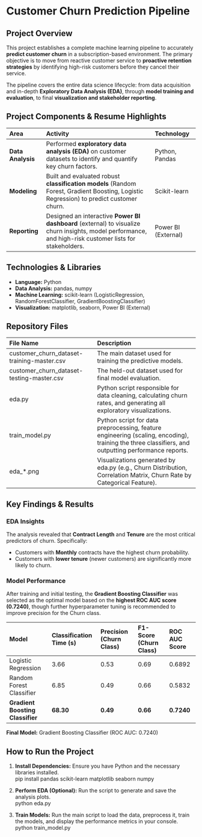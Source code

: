# **Customer Churn Prediction Pipeline**

## **Project Overview**

This project establishes a complete machine learning pipeline to accurately **predict customer churn** in a subscription-based environment. The primary objective is to move from reactive customer service to **proactive retention strategies** by identifying high-risk customers before they cancel their service.

The pipeline covers the entire data science lifecycle: from data acquisition and in-depth **Exploratory Data Analysis (EDA)**, through **model training and evaluation**, to final **visualization and stakeholder reporting**.

## **Project Components & Resume Highlights**

| Area | Activity | Technology |
| :---- | :---- | :---- |
| **Data Analysis** | Performed **exploratory data analysis (EDA)** on customer datasets to identify and quantify key churn factors. | Python, Pandas |
| **Modeling** | Built and evaluated robust **classification models** (Random Forest, Gradient Boosting, Logistic Regression) to predict customer churn. | Scikit-learn |
| **Reporting** | Designed an interactive **Power BI dashboard** (external) to visualize churn insights, model performance, and high-risk customer lists for stakeholders. | Power BI (External) |

## **Technologies & Libraries**

* **Language:** Python  
* **Data Analysis:** pandas, numpy  
* **Machine Learning:** scikit-learn (LogisticRegression, RandomForestClassifier, GradientBoostingClassifier)  
* **Visualization:** matplotlib, seaborn, Power BI (External)

## **Repository Files**

| File Name | Description |
| :---- | :---- |
| customer\_churn\_dataset-training-master.csv | The main dataset used for training the predictive models. |
| customer\_churn\_dataset-testing-master.csv | The held-out dataset used for final model evaluation. |
| eda.py | Python script responsible for data cleaning, calculating churn rates, and generating all exploratory visualizations. |
| train\_model.py | Python script for data preprocessing, feature engineering (scaling, encoding), training the three classifiers, and outputting performance reports. |
| eda\_\*.png | Visualizations generated by eda.py (e.g., Churn Distribution, Correlation Matrix, Churn Rate by Categorical Feature). |

## **Key Findings & Results**

### **EDA Insights**

The analysis revealed that **Contract Length** and **Tenure** are the most critical predictors of churn. Specifically:

* Customers with **Monthly** contracts have the highest churn probability.  
* Customers with **lower tenure** (newer customers) are significantly more likely to churn.

### **Model Performance**

After training and initial testing, the **Gradient Boosting Classifier** was selected as the optimal model based on the **highest ROC AUC score (0.7240)**, though further hyperparameter tuning is recommended to improve precision for the Churn class.

| Model | Classification Time (s) | Precision (Churn Class) | F1-Score (Churn Class) | ROC AUC Score |
| :---- | :---- | :---- | :---- | :---- |
| Logistic Regression | 3.66 | 0.53 | 0.69 | 0.6892 |
| Random Forest Classifier | 6.85 | 0.49 | 0.66 | 0.5832 |
| **Gradient Boosting Classifier** | **68.30** | **0.49** | **0.66** | **0.7240** |

**Final Model:** Gradient Boosting Classifier (ROC AUC: 0.7240)

## **How to Run the Project**

1. **Install Dependencies:** Ensure you have Python and the necessary libraries installed.  
   pip install pandas scikit-learn matplotlib seaborn numpy

2. **Perform EDA (Optional):** Run the script to generate and save the analysis plots.  
   python eda.py

3. **Train Models:** Run the main script to load the data, preprocess it, train the models, and display the performance metrics in your console.  
   python train\_model.py

